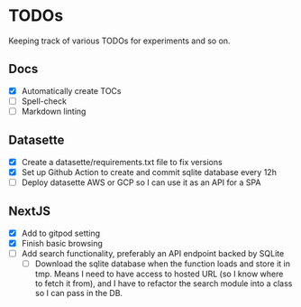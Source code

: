 # TODOs

Keeping track of various TODOs for experiments and so on.

## Docs

- [x] Automatically create TOCs
- [ ] Spell-check
- [ ] Markdown linting

## Datasette

- [x] Create a datasette/requirements.txt file to fix versions
- [x] Set up Github Action to create and commit sqlite database every 12h
- [ ] Deploy datasette AWS or GCP so I can use it as an API for a SPA

## NextJS

- [X] Add to gitpod setting
- [X] Finish basic browsing
- [ ] Add search functionality, preferably an API endpoint backed by SQLite
  - [ ] Download the sqlite database when the function loads and store it in tmp. Means I need to have access to hosted URL (so I know where to fetch it from), and I have to refactor the search module into a class so I can pass in the DB.
